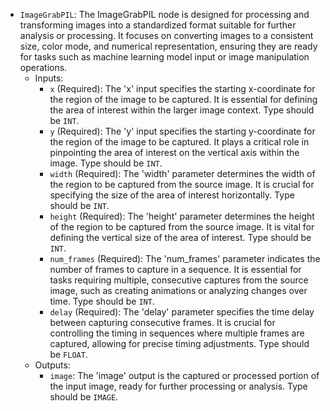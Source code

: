 - `ImageGrabPIL`: The ImageGrabPIL node is designed for processing and transforming images into a standardized format suitable for further analysis or processing. It focuses on converting images to a consistent size, color mode, and numerical representation, ensuring they are ready for tasks such as machine learning model input or image manipulation operations.
    - Inputs:
        - `x` (Required): The 'x' input specifies the starting x-coordinate for the region of the image to be captured. It is essential for defining the area of interest within the larger image context. Type should be `INT`.
        - `y` (Required): The 'y' input specifies the starting y-coordinate for the region of the image to be captured. It plays a critical role in pinpointing the area of interest on the vertical axis within the image. Type should be `INT`.
        - `width` (Required): The 'width' parameter determines the width of the region to be captured from the source image. It is crucial for specifying the size of the area of interest horizontally. Type should be `INT`.
        - `height` (Required): The 'height' parameter determines the height of the region to be captured from the source image. It is vital for defining the vertical size of the area of interest. Type should be `INT`.
        - `num_frames` (Required): The 'num_frames' parameter indicates the number of frames to capture in a sequence. It is essential for tasks requiring multiple, consecutive captures from the source image, such as creating animations or analyzing changes over time. Type should be `INT`.
        - `delay` (Required): The 'delay' parameter specifies the time delay between capturing consecutive frames. It is crucial for controlling the timing in sequences where multiple frames are captured, allowing for precise timing adjustments. Type should be `FLOAT`.
    - Outputs:
        - `image`: The 'image' output is the captured or processed portion of the input image, ready for further processing or analysis. Type should be `IMAGE`.
